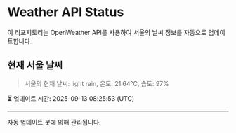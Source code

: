 
# Weather API Status

이 리포지토리는 OpenWeather API를 사용하여 서울의 날씨 정보를 자동으로 업데이트합니다.

## 현재 서울 날씨
> 서울의 현재 날씨: light rain, 온도: 21.64°C, 습도: 97%

⏳ 업데이트 시간: 2025-09-13 08:25:53 (UTC)

---
자동 업데이트 봇에 의해 관리됩니다.
